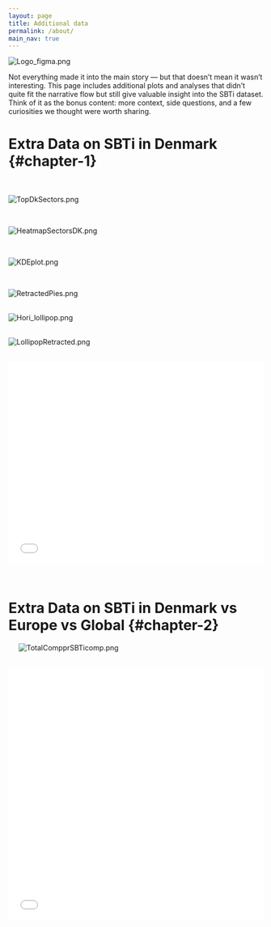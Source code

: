 ```yaml
---
layout: page
title: Additional data
permalink: /about/
main_nav: true
---
```


![Logo_figma.png](../assets/Logo_figma.png)


Not everything made it into the main story — but that doesn’t mean it wasn’t interesting.
This page includes additional plots and analyses that didn’t quite fit the narrative flow but still give valuable insight into the SBTi dataset.
Think of it as the bonus content: more context, side questions, and a few curiosities we thought were worth sharing.  


# Extra Data on SBTi in Denmark {#chapter-1}    


&nbsp;&nbsp;&nbsp;&nbsp;  

![TopDkSectors.png](../assets/images/AdditionalPlots/TopDkSectors.png)   


&nbsp;&nbsp;&nbsp;&nbsp;

   
![HeatmapSectorsDK.png](../assets/images/AdditionalPlots/HeatmapSectorsDK.png)   


&nbsp;&nbsp;&nbsp;&nbsp;   

  
![KDEplot.png](../assets/images/AdditionalPlots/KDEplot.png)    



&nbsp;&nbsp;&nbsp;&nbsp;
    
  
   
![RetractedPies.png](../assets/images/AdditionalPlots/RetractedPies.png)   
&nbsp;&nbsp;&nbsp;&nbsp;
   
![Hori_lollipop.png](../assets/images/AdditionalPlots/Hori_lollipop.png)   
&nbsp;&nbsp;&nbsp;&nbsp;
  
![LollipopRetracted.png](../assets/images/AdditionalPlots/LollipopRetracted.png)     

  &nbsp;&nbsp;&nbsp;&nbsp;
<embed type="text/html" src="../assets/images/AdditionalPlots/DK_Pieplots.html" style="display: block; margin: auto; width: 100%; max-width: 1980px; height: 400px;"> 
    


&nbsp;&nbsp;&nbsp;&nbsp;
# Extra Data on SBTi in Denmark vs Europe vs Global  {#chapter-2} 
&nbsp;&nbsp;&nbsp;&nbsp;
![TotalCompprSBTicomp.png](../assets/images/AdditionalPlots/TotalCompprSBTicomp.png)   
&nbsp;&nbsp;&nbsp;&nbsp;

<embed type="text/html" src="../assets/images/AdditionalPlots/SectorComparison.html" style="display: block; margin: auto; width: 100%; max-width: 660px; height: 500px;">





